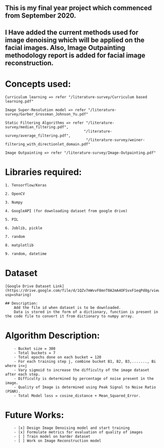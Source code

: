 ## This is my final year project which commenced from September 2020.

## I Have added the current methods used for image denoising which will be applied on the facial images. Also, Image Outpainting methodology report is added for facial image reconstruction.


# Concepts used:

    Curriculum learning => refer "/literature-survey/Curriculum based learning.pdf"

    Image Super-Resolution model => refer "/literature-survey/Garber_Grossman_Johnson_Yu.pdf"

    Static Filtering Algorithms => refer "/literature-survey/median_filtering.pdf", 
                                        "/literature-survey/average_filtering.pdf", 
                                         "/literature-survey/weiner-filtering_with_directionlet_domain.pdf"

    Image Outpainting => refer "/literature-survey/Image-Outpainting.pdf"



# Libraries required:

    1. Tensorflow/Keras

    2. OpenCV

    3. Numpy

    4. GoogleAPI (for downloading dataset from google drive)

    5. PIL

    6. Joblib, pickle

    7. random

    8. matplotlib

    9. random, datetime



# Dataset

    [Google Drive Dataset Link](https://drive.google.com/file/d/1QZv7mWvvF8mnT0A2mA4OFSvxF1eqPd8g/view?usp=sharing)

    ## Description: 
        Add the file id when dataset is to be downloaded. 
        Data is stored in the form of a dictionary, function is present in the code file to convert it from dictionary to numpy array.

# Algorithm Description:

        - Bucket size = 300
        - Total buckets = 7
        - Total epochs done on each bucket = 120
        - For each training step j, combine bucket B1, B2, B3,......., Bi where i<=j
        - Vary sigmoid to increase the difficulty of the image dataset after each step.
        - Difficulty is determined by percentage of noise present in the image.
        - Quality of Image is determined using Peak Signal to Noise Ratio (PSNR).
        - Total Model loss = cosine_distance + Mean_Squared_Error.
 
# Future Works:
        
        - [x] Design Image Denoising model and start training
        - [x] Formulate metrics for evaluation of quality of images
        - [ ] Train model on harder dataset
        - [ ] Work on Image Reconstruction model
